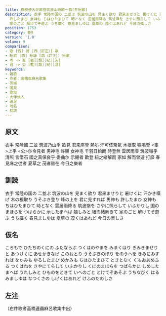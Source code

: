 ```yaml
---
title: 検税使大伴卿登筑波山時歌一首[并短歌]
description: 衣手 常陸の国の 二並ぶ 筑波の山を 見まく欲り 君来ませりと 暑けくに 汗かき嘆げ 木の根取り うそぶき登り 峰の上を 君に見すれば 男神も
  許したまひ 女神も ちはひたまひて 時となく 雲居雨降る 筑波嶺を さやに照らして いふかりし 国のまほらを つばらかに 示したまへば 嬉しみと 紐の緒解きて
  家のごと 解けてぞ遊ぶ うち靡く 春見ましゆは 夏草の 茂くはあれど 今日の楽しさ
position: 1753
category: 巻9
version: '1.0'
volume: 9
comparison:
- 歌 [西] 謌 [西（訂正）] 歌
- 短歌 [西] 短謌 [西（訂正）] 短歌
- 岑 -> 峯 [藍][類][紀][矢]
- 君 -> 公 [藍][類][紀][温]
keywords:
- 雑歌
- 作者：高橋虫麻呂歌集
- 茨城
- 国見
- 歌垣
- 大伴旅人
- 道足
- 地名
- 枕詞
---
```


## 原文

衣手 常陸國 二並 筑波乃山乎 欲見 君来座登 熱尓 汗可伎奈氣 木根取 嘯鳴登 <峯>上乎 <公>尓令見者 男神毛 許賜 女神毛 千羽日給而 時登無 雲居雨零 筑波嶺乎 清照 言借石 國之真保良乎 委曲尓 示賜者 歡登 紐之緒解而 家如 解而曽遊 打靡 春見麻之従者 夏草之 茂者雖在 今日之樂者

## 訓読

衣手 常陸の国の 二並ぶ 筑波の山を 見まく欲り 君来ませりと 暑けくに 汗かき嘆げ 木の根取り うそぶき登り 峰の上を 君に見すれば 男神も 許したまひ 女神も ちはひたまひて 時となく 雲居雨降る 筑波嶺を さやに照らして いふかりし 国のまほらを つばらかに 示したまへば 嬉しみと 紐の緒解きて 家のごと 解けてぞ遊ぶ うち靡く 春見ましゆは 夏草の 茂くはあれど 今日の楽しさ

## 仮名

ころもで ひたちのくにの ふたならぶ つくはのやまを みまくほり きみきませりと あつけくに あせかきなげ このねとり うそぶきのぼり をのうへを きみにみすれば をかみも ゆるしたまひ めかみも ちはひたまひて ときとなく くもゐあめふる つくはねを さやにてらして いふかりし くにのまほらを つばらかに しめしたまへば うれしみと ひものをときて いへのごと とけてぞあそぶ うちなびく はるみましゆは なつくさの しげくはあれど けふのたのしさ

## 左注

（右件歌者高橋連蟲麻呂歌集中出）
